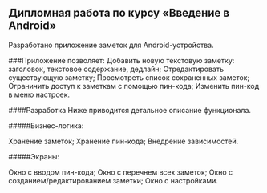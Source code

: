 ## Дипломная работа по курсу «Введение в Android»
Разработано приложение заметок для Android-устройства.

###Приложение позволяет:
Добавить новую текстовую заметку: заголовок, текстовое содержание, дедлайн;
Отредактировать существующую заметку;
Просмотреть список сохраненных заметок;
Ограничить доступ к заметкам с помощью пин-кода;
Изменить пин-код в меню настроек.

####Разработка
Ниже приводится детальное описание функционала. 

#####Бизнес-логика:

Хранение заметок;
Хранение пин-кода;
Внедрение зависимостей.

#####Экраны:

Окно с вводом пин-кода;
Окно с перечнем всех заметок;
Окно с созданием/редактированием заметки;
Окно с настройками.
